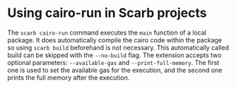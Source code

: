 # Using cairo-run in Scarb projects

The `scarb cairo-run` command executes the `main` function of a local package.
It does automatically compile the cairo code within the package so using `scarb build` beforehand is not necessary.
This automatically called build can be skipped with the `--no-build` flag.
The extension accepts two optional parameters: `--available-gas` and `--print-full-memory`.
The first one is used to set the available gas for the execution, and the second one prints the full memory after the execution.
